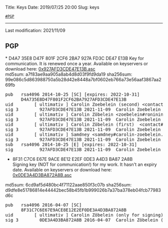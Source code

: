 Title:          Keys
Date:           2019/07/25 20:00
Slug:           keys

<code><a href="/keys.html#PGP">\#PGP</a></code>

<hr />

Last modification: 2021/11/09

<h2 id="PGP">PGP</h2>
* D4A7 35E8 D47F 801F 2CF6 2BA7 927A FD3C DE47 E13B  
Key for communication. It is renewed once a year. Available on keyservers or download here: <a href="/files/D4A735E8D47F801F2CF62BA7927AFD3CDE47E13B.asc" title="Public key: D4A735E8D47F801F2CF62BA7927AFD3CDE47E13B.asc" target="_blank">0x927AFD3CDE47E13B.asc</a>  
<div class="little-information-keys">
md5sum: a7f83ae9aa905a8ab4d8d03f9fd9da19  
sha256sum: 99e086c5d863988750a5b28d42e8448a7bf0602eb766a73e56aaf3867aa269fb
</div>
<div class="little-information-keys-sigs">
<pre>
pub   rsa4096 2014-10-25 [SC] [expires: 2022-10-31]
      D4A735E8D47F801F2CF62BA7927AFD3CDE47E13B
uid        [ ultimativ ] Carolin Zoebelein (second) &lt;contact#carolin-zoebelein.de&gt;
sig 3        927AFD3CDE47E13B 2021-11-09  Carolin Zoebelein (second) &lt;contact#carolin-zoebelein.de&gt;
uid        [ ultimativ ] Carolin Zöbelein &lt;zoebelein#ronininstitute.org&gt;
sig 3        927AFD3CDE47E13B 2021-11-09  Carolin Zoebelein (second) &lt;contact#carolin-zoebelein.de&gt;
uid        [ ultimativ ] Carolin Zöbelein (first)  &lt;contact#carolin-zoebelein.de&gt;
sig 3        927AFD3CDE47E13B 2021-11-09  Carolin Zoebelein (second) &lt;contact#carolin-zoebelein.de&gt;
uid        [ ultimativ ] Samdney &lt;samdney#carolin-zoebelein.de&gt;
sig 3        927AFD3CDE47E13B 2021-11-09  Carolin Zoebelein (second) &lt;contact#carolin-zoebelein.de&gt;
sub   rsa4096 2014-10-25 [E] [expires: 2022-10-31]
sig          927AFD3CDE47E13B 2021-11-09  Carolin Zoebelein (second) &lt;contact#carolin-zoebelein.de&gt;
</pre>
</div>



* 8F31 C7C6 E67E 9ACE 8E12 E2EF 0DE3 A4D3 BA87 2A8B  
Signing key (NOT for communication!) for my work. It hasn't an expiry date. Available on keyservers or download here: <a href="/files/8F31C7C6E67E9ACE8E12E2EF0DE3A4D3BA872A8B.asc" title="Public key: 8F31C7C6E67E9ACE8E12E2EF0DE3A4D3BA872A8B.asc" target="_blank">0x0DE3A4D3BA872A8B.asc</a>  
<div class="little-information-keys">
md5sum: 6cd9af5d480bc4f71122aae850f3c07b  
sha256sum: d9dfe8e51786814e44442bec58b45fb1b999026b7a37ba378eb04fcb77983d6c
</div>
<div class="little-information-keys-sigs">
<pre>
pub   rsa4096 2016-04-07 [SC]
      8F31C7C6E67E9ACE8E12E2EF0DE3A4D3BA872A8B
uid        [ ultimativ ] Carolin Zöbelein (only for signing) &lt;contact#carolin-zoebelein.de&gt;
sig 3        0DE3A4D3BA872A8B 2016-04-07  Carolin Zöbelein (only for signing) &lt;contact#carolin-zoebelein.de&gt;
</pre>
</div>
